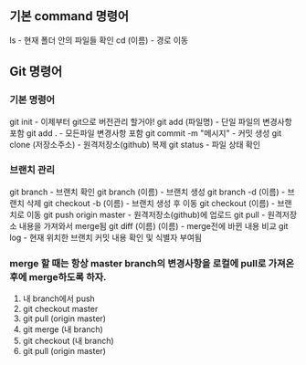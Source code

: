 ## 기본 command 명령어

ls - 현재 폴더 안의 파일들 확인
cd (이름) - 경로 이동

## Git 명령어

### 기본 명령어
git init - 이제부터 git으로 버전관리 할거야!
git add (파일명) - 단일 파일의 변경사항 포함
git add . - 모든파일 변경사항 포함
git commit -m "메시지" - 커밋 생성
git clone (저장소주소) - 원격저장소(github) 복제
git status - 파일 상태 확인

### 브랜치 관리
git branch - 브랜치 확인
git branch (이름) - 브랜치 생성
git branch -d (이름) - 브랜치 삭제
git checkout -b (이름) - 브랜치 생성 후 이동
git checkout (이름) - 브랜치로 이동
git push origin master - 원격저장소(github)에 업로드
git pull - 원격저장소 내용을 가져와서 merge됨
git diff (이름) (이름) - merge전에 바뀐 내용 비교
git log - 현재 위치한 브랜치 커밋 내용 확인 및 식별자 부여됨

### merge 할 때는 항상 master branch의 변경사항을 로컬에 pull로 가져온 후에 merge하도록 하자.
1. 내 branch에서 push
2. git checkout master
3. git pull (origin master)
4. git merge (내 branch)
5. git checkout (내 branch)
6. git pull (origin master)


